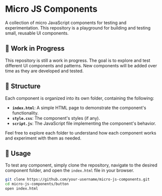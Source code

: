 # Micro JS Components

A collection of micro JavaScript components for testing and experimentation. This repository is a playground for building and testing small, reusable UI components.

## 🚧 Work in Progress

This repository is still a work in progress. The goal is to explore and test different UI components and patterns. New components will be added over time as they are developed and tested.

## 📂 Structure

Each component is organized into its own folder, containing the following:

- **`index.html`**: A simple HTML page to demonstrate the component's functionality.
- **`style.css`**: The component's styles (if any).
- **`script.js`**: The JavaScript file implementing the component's behavior.

Feel free to explore each folder to understand how each component works and experiment with them as needed.

## 🔧 Usage

To test any component, simply clone the repository, navigate to the desired component folder, and open the `index.html` file in your browser.

```bash
git clone https://github.com/your-username/micro-js-components.git
cd micro-js-components/button
open index.html

